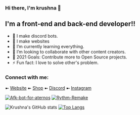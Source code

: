 ### Hi there, I'm krushna 👋

## I'm a front-end and back-end developer!!

- 🔭 I make discord bots.
- 🔭 I make websites
- 🌱 I’m currently learning everything.
- 👯 I’m looking to collaborate with other content creators.
- 🥅 2021 Goals: Contribute more to Open Source projects.
- ⚡ Fun fact: I love to solve other's problem.

### Connect with me:


➼ [Website](https://krushna.me)
➼ [Shop](https://krushna.me/botshop)
➼ [Discord](https://discord.gg/et67UY5J5C)
➼ [Instagram](https://www.instagram.com/itz___krushna/)

[![Afk-bot-for-aternos](https://github-readme-stats.vercel.app/api/pin/?username=krushna06&repo=afk-bot-for-aternos)](https://github.com/krushna06/afk-bot-for-aternos)
[![Rythm-Remake](https://github-readme-stats.vercel.app/api/pin/?username=krushna06&repo=Rythm-Remake)](https://github.com/krushna06/Rythm-Remake)

![Krushna's GitHub stats](https://github-readme-stats.vercel.app/api?username=krushna06&show_icons=true&theme=radical)
[![Top Langs](https://github-readme-stats.vercel.app/api/top-langs/?username=krushna06)](https://github.com/krushna06/github-readme-stats)




